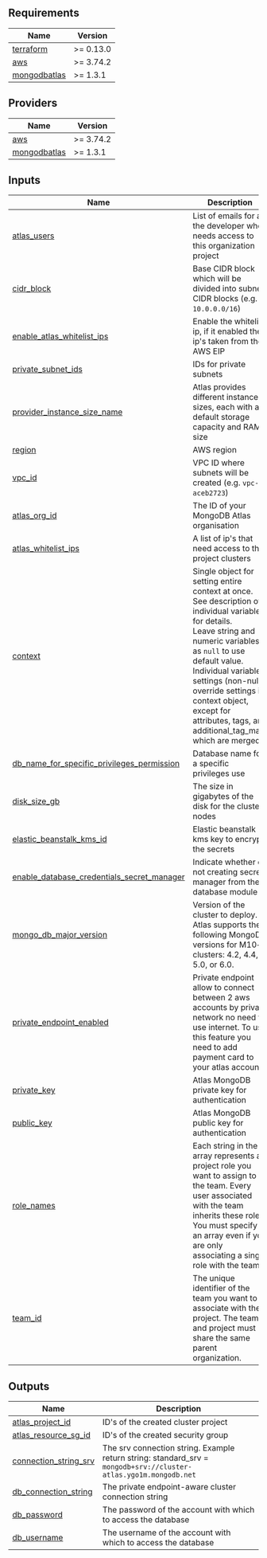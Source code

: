 <!-- BEGIN_TF_DOCS -->
## Requirements

| Name | Version |
|------|---------|
| <a name="requirement_terraform"></a> [terraform](#requirement\_terraform) | >= 0.13.0 |
| <a name="requirement_aws"></a> [aws](#requirement\_aws) | >= 3.74.2 |
| <a name="requirement_mongodbatlas"></a> [mongodbatlas](#requirement\_mongodbatlas) | >= 1.3.1 |

## Providers

| Name | Version |
|------|---------|
| <a name="provider_aws"></a> [aws](#provider\_aws) | >= 3.74.2 |
| <a name="provider_mongodbatlas"></a> [mongodbatlas](#provider\_mongodbatlas) | >= 1.3.1 |

## Inputs

| Name | Description | Type | Required |
|------|-------------|------|:--------:|
| <a name="input_atlas_users"></a> [atlas\_users](#input\_atlas\_users) | List of emails for all the developer who needs access to this organization project | `list(string)` | yes |
| <a name="input_cidr_block"></a> [cidr\_block](#input\_cidr\_block) | Base CIDR block which will be divided into subnet CIDR blocks (e.g. `10.0.0.0/16`) | `string` | yes |
| <a name="input_enable_atlas_whitelist_ips"></a> [enable\_atlas\_whitelist\_ips](#input\_enable\_atlas\_whitelist\_ips) | Enable the whitelist ip, if it enabled the ip's taken from the AWS EIP | `bool` | yes |
| <a name="input_private_subnet_ids"></a> [private\_subnet\_ids](#input\_private\_subnet\_ids) | IDs for private subnets | `list(string)` | yes |
| <a name="input_provider_instance_size_name"></a> [provider\_instance\_size\_name](#input\_provider\_instance\_size\_name) | Atlas provides different instance sizes, each with a default storage capacity and RAM size | `string` | yes |
| <a name="input_region"></a> [region](#input\_region) | AWS region | `string` | yes |
| <a name="input_vpc_id"></a> [vpc\_id](#input\_vpc\_id) | VPC ID where subnets will be created (e.g. `vpc-aceb2723`) | `string` | yes |
| <a name="input_atlas_org_id"></a> [atlas\_org\_id](#input\_atlas\_org\_id) | The ID of your MongoDB Atlas organisation | `string` | no |
| <a name="input_atlas_whitelist_ips"></a> [atlas\_whitelist\_ips](#input\_atlas\_whitelist\_ips) | A list of ip's that need access to this project clusters | `list(string)` | no |
| <a name="input_context"></a> [context](#input\_context) | Single object for setting entire context at once.<br/>See description of individual variables for details.<br/>Leave string and numeric variables as `null` to use default value.<br/>Individual variable settings (non-null) override settings in context object,<br/>except for attributes, tags, and additional\_tag\_map, which are merged. | `any` | no |
| <a name="input_db_name_for_specific_privileges_permission"></a> [db\_name\_for\_specific\_privileges\_permission](#input\_db\_name\_for\_specific\_privileges\_permission) | Database name for a specific privileges use | `string` | no |
| <a name="input_disk_size_gb"></a> [disk\_size\_gb](#input\_disk\_size\_gb) | The size in gigabytes of the disk for the cluster nodes | `number` | no |
| <a name="input_elastic_beanstalk_kms_id"></a> [elastic\_beanstalk\_kms\_id](#input\_elastic\_beanstalk\_kms\_id) | Elastic beanstalk kms key to encrypt the secrets | `string` | no |
| <a name="input_enable_database_credentials_secret_manager"></a> [enable\_database\_credentials\_secret\_manager](#input\_enable\_database\_credentials\_secret\_manager) | Indicate whether or not creating secret manager from the database module | `string` | no |
| <a name="input_mongo_db_major_version"></a> [mongo\_db\_major\_version](#input\_mongo\_db\_major\_version) | Version of the cluster to deploy. Atlas supports the following MongoDB versions for M10+ clusters: 4.2, 4.4, 5.0, or 6.0. | `string` | no |
| <a name="input_private_endpoint_enabled"></a> [private\_endpoint\_enabled](#input\_private\_endpoint\_enabled) | Private endpoint allow to connect between 2 aws accounts by private network no need to use internet. To use this feature you need to add payment card to your atlas account | `bool` | no |
| <a name="input_private_key"></a> [private\_key](#input\_private\_key) | Atlas MongoDB private key for authentication | `string` | no |
| <a name="input_public_key"></a> [public\_key](#input\_public\_key) | Atlas MongoDB public key for authentication | `string` | no |
| <a name="input_role_names"></a> [role\_names](#input\_role\_names) | Each string in the array represents a project role you want to assign to the team. Every user associated with the team inherits these roles. You must specify an array even if you are only associating a single role with the team | `list(string)` | no |
| <a name="input_team_id"></a> [team\_id](#input\_team\_id) | The unique identifier of the team you want to associate with the project. The team and project must share the same parent organization. | `string` | no |

## Outputs

| Name | Description |
|------|-------------|
| <a name="output_atlas_project_id"></a> [atlas\_project\_id](#output\_atlas\_project\_id) | ID's of the created cluster project |
| <a name="output_atlas_resource_sg_id"></a> [atlas\_resource\_sg\_id](#output\_atlas\_resource\_sg\_id) | ID's of the created security group |
| <a name="output_connection_string_srv"></a> [connection\_string\_srv](#output\_connection\_string\_srv) | The srv connection string. Example return string: standard\_srv = `mongodb+srv://cluster-atlas.ygo1m.mongodb.net` |
| <a name="output_db_connection_string"></a> [db\_connection\_string](#output\_db\_connection\_string) | The private endpoint-aware cluster connection string |
| <a name="output_db_password"></a> [db\_password](#output\_db\_password) | The password of the account with which to access the database |
| <a name="output_db_username"></a> [db\_username](#output\_db\_username) | The username of the account with which to access the database |
<!-- END_TF_DOCS -->